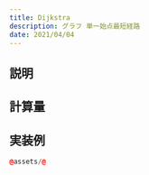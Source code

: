 ```yaml
---
title: Dijkstra
description: グラフ 単一始点最短経路
date: 2021/04/04
---
```


## 説明

## 計算量

## 実装例

```cpp
@assets/@
```
